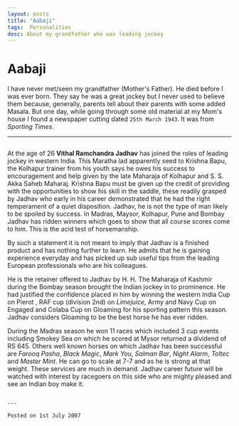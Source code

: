```yaml
---
layout: posts
title: "Aabaji"
tags:  Personalities
desc: About my grandfather who was leading jockey
---
```


# Aabaji

I have never met/seen my grandfather (Mother's Father). He died before I was ever
born. They say he was a great jockey but I never used to believe them because,
generally, parents tell about their parents with some added Masala. But one
day, while going through some old material at my Mom's house I found a
newspaper cutting dated `25th March 1943`. It was from *Sporting Times*.

---

<img style="margin: 0px auto 10px; display: block; text-align: center; cursor:
pointer;"
src="http://2.bp.blogspot.com/_hiiwYtuYGgs/Rsu8ZxUBQJI/AAAAAAAAAEk/NXfiIYp-58U/s200/506x316_jockey.jpg"
alt="" id="BLOGGER_PHOTO_ID_5101378153847275666" border="0" />

At the age of 26 **Vithal Ramchandra Jadhav** has joined the roles of leading
jockey in western India. This Maratha lad apparently seed to Krishna Bapu, the
Kolhapur trainer from his youth says he owes his success to encouragement and
help given by the late Maharaja of Kolhapur and S. S. Akka Saheb Maharaj.
Krishna Bapu must be given up the credit of providing with the opportunities to
show his skill in the saddle, these readily grasped by Jadhav who early in his
career demonstrated that he had the right temperament of a quiet disposition.
Jadhav, he is not the type of man likely to be spoiled by success.
In Madras, Maysor, Kolhapur, Pune and Bombay Jadhav has ridden winners which
goes to show that all course scores come to him. This is the acid test of
horsemanship.

By such a statement it is not meant to imply that Jadhav is a finished product
and has nothing further to learn. He admits that he is gaining experience
everyday and has picked up sub useful tips from the leading European
professionals who are his colleagues.

He is the retainer offered to Jadhav by H. H. The Maharaja of Kashmir during
the Bombay season brought the Indian jockey in to prominence. He had justified
the confidence placed in him by winning the western India Cup on Pierot , RAF
cup (division 2nd) on *Limejuice*, Army and Navy Cup on Engaged and Colaba Cup on
Gloaming for his sporting pattern this season. Jadhav considers Gloaming to be
the best horse he has ever ridden.

During the Madras season he won 11 races which included 3 cup events including
Smokey Sea on which he scored at Mysor returned a dividend of RS 645. Others
well known horses on which Jadhav has been successful are *Farooq Pasha*, *Black
Magic*, *Mark You*, *Salman Bar*, *Night Alarm*, *Toltec* and *Master Mint*.
He can go to scale at 7-7 and as he is strong at that weight. These services
are much in demand. Jadhav career future will be watched with interest by
racegoers on this side who are mighty pleased and see an Indian boy make it.

```

---

Posted on 1st July 2007
